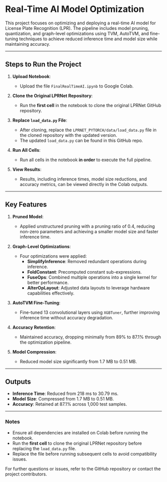 # Real-Time AI Model Optimization

This project focuses on optimizing and deploying a real-time AI model for License Plate Recognition (LPR). The pipeline includes model pruning, quantization, and graph-level optimizations using TVM, AutoTVM, and fine-tuning techniques to achieve reduced inference time and model size while maintaining accuracy.

---

## Steps to Run the Project

1. **Upload Notebook**:
   - Upload the file `FinalRealTimeAI.ipynb` to Google Colab.

2. **Clone the Original LPRNet Repository**:
   - Run the **first cell** in the notebook to clone the original LPRNet GitHub repository.

3. **Replace `load_data.py` File**:
   - After cloning, replace the `LPRNET_PYTORCH/data/load_data.py` file in the cloned repository with the updated version.
   - The updated `load_data.py` can be found in this GitHub repo.

4. **Run All Cells**:
   - Run all cells in the notebook **in order** to execute the full pipeline.

5. **View Results**:
   - Results, including inference times, model size reductions, and accuracy metrics, can be viewed directly in the Colab outputs.

---

## Key Features

1. **Pruned Model**:
   - Applied unstructured pruning with a pruning ratio of 0.4, reducing non-zero parameters and achieving a smaller model size and faster inference time.

2. **Graph-Level Optimizations**:
   - Four optimizations were applied:
     - **SimplifyInference**: Removed redundant operations during inference.
     - **FoldConstant**: Precomputed constant sub-expressions.
     - **FuseOps**: Combined multiple operations into a single kernel for better performance.
     - **AlterOpLayout**: Adjusted data layouts to leverage hardware capabilities effectively.

3. **AutoTVM Fine-Tuning**:
   - Fine-tuned 13 convolutional layers using `XGBTuner`, further improving inference time without accuracy degradation.

4. **Accuracy Retention**:
   - Maintained accuracy, dropping minimally from 89% to 87.1% through the optimization pipeline.

5. **Model Compression**:
   - Reduced model size significantly from 1.7 MB to 0.51 MB.

---

## Outputs
- **Inference Time**: Reduced from 218 ms to 30.79 ms.
- **Model Size**: Compressed from 1.7 MB to 0.51 MB.
- **Accuracy**: Retained at 87.1% across 1,000 test samples.

---

### Notes
- Ensure all dependencies are installed on Colab before running the notebook.
- Run the **first cell** to clone the original LPRNet repository before replacing the `load_data.py` file.
- Replace the file before running subsequent cells to avoid compatibility issues.

For further questions or issues, refer to the GitHub repository or contact the project contributors.
